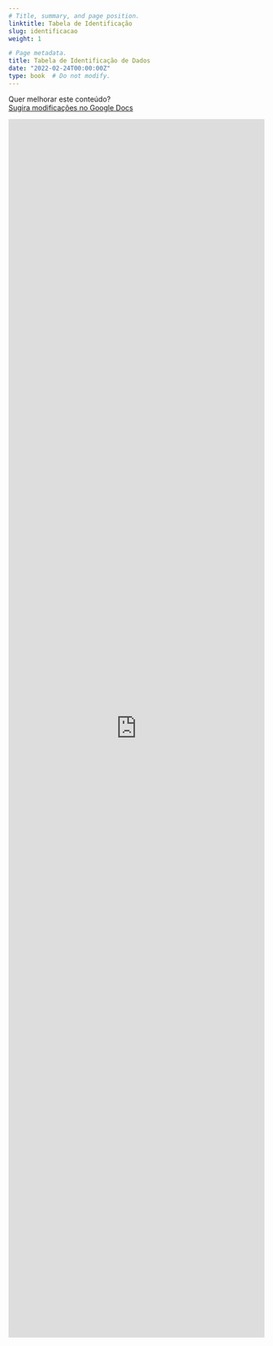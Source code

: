 ```yaml
---
# Title, summary, and page position.
linktitle: Tabela de Identificação
slug: identificacao
weight: 1

# Page metadata.
title: Tabela de Identificação de Dados
date: "2022-02-24T00:00:00Z"
type: book  # Do not modify.
---
```


Quer melhorar este conteúdo?<br>
[<i class="fa fa-edit" aria-hidden="true"></i> Sugira modificações no Google Docs][edit]

[edit]: https://docs.google.com/document/d/1fbYua7om5JfAbPNZzlYP4Em6s3yQH53koEGs5sUkOl8/edit?usp=sharing

<iframe frameborder="0" style="width: 100%; height: 2400px" src="https://docs.google.com/document/d/e/2PACX-1vQ_28sosHiDyhWnv-YZvZVF1fpdEsLP1b0AE_1JXpQz5OQUKQtsEj1nG9x4jAx2jOoNgugSxSI6R8Ds/pub?embedded=true"></iframe>